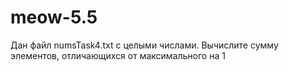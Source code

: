 # meow-5.5
Дан файл numsTask4.txt с целыми числами. Вычислите сумму элементов, отличающихся от максимального на 1

